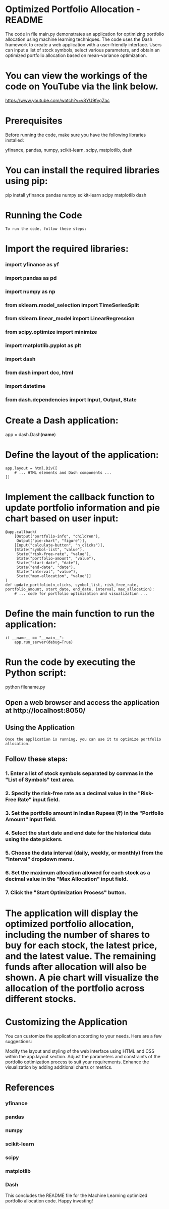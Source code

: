 # Optimized Portfolio Allocation - README
The code in file main.py demonstrates an application for optimizing portfolio allocation using machine learning techniques. The code uses the Dash framework to create a web application with a user-friendly interface. Users can input a list of stock symbols, select various parameters, and obtain an optimized portfolio allocation based on mean-variance optimization.

# You can view the workings of the code on YouTube via the link below.
 https://www.youtube.com/watch?v=v8YU9fygZac

# Prerequisites
Before running the code, make sure you have the following libraries installed:

 yfinance,
 pandas,
 numpy,
 scikit-learn,
 scipy,
 matplotlib,
 dash
 # You can install the required libraries using pip:
   pip install yfinance pandas numpy scikit-learn scipy matplotlib dash
  # Running the Code
    To run the code, follow these steps:

# Import the required libraries:
   ### import yfinance as yf
   ### import pandas as pd
   ### import numpy as np
   ### from sklearn.model_selection import TimeSeriesSplit
   ### from sklearn.linear_model import LinearRegression
   ### from scipy.optimize import minimize
   ### import matplotlib.pyplot as plt
   ### import dash
   ### from dash import dcc, html
   ### import datetime
   ### from dash.dependencies import Input, Output, State
 # Create a Dash application:
  app = dash.Dash(__name__)
 # Define the layout of the application:
    app.layout = html.Div([
        # ... HTML elements and Dash components ...
    ])
 # Implement the callback function to update portfolio information and pie chart based on user input:
    @app.callback(
        [Output("portfolio-info", "children"),
         Output("pie-chart", "figure")],
        [Input("calculate-button", "n_clicks")],
        [State("symbol-list", "value"),
         State("risk-free-rate", "value"),
         State("portfolio-amount", "value"),
         State("start-date", "date"),
         State("end-date", "date"),
         State("interval", "value"),
         State("max-allocation", "value")]
    )
    def update_portfolio(n_clicks, symbol_list, risk_free_rate, portfolio_amount, start_date, end_date, interval, max_allocation):
        # ... code for portfolio optimization and visualization ...
 # Define the main function to run the application:
    if __name__ == "__main__":
        app.run_server(debug=True)
# Run the code by executing the Python script:
  python filename.py
## Open a web browser and access the application at http://localhost:8050/
## Using the Application
    Once the application is running, you can use it to optimize portfolio allocation. 
## Follow these steps:
   ### 1. Enter a list of stock symbols separated by commas in the "List of Symbols" text area.
   ### 2. Specify the risk-free rate as a decimal value in the "Risk-Free Rate" input field.
   ### 3. Set the portfolio amount in Indian Rupees (₹) in the "Portfolio Amount" input field.
   ### 4. Select the start date and end date for the historical data using the date pickers.
   ### 5. Choose the data interval (daily, weekly, or monthly) from the "Interval" dropdown menu.
   ### 6. Set the maximum allocation allowed for each stock as a decimal value in the "Max Allocation" input field.
   ### 7. Click the "Start Optimization Process" button.
# The application will display the optimized portfolio allocation, including the number of shares to buy for each stock, the latest price, and the latest value. The remaining funds after allocation will also be shown. A pie chart will visualize the allocation of the portfolio across different stocks.

# Customizing the Application
  You can customize the application according to your needs. Here are a few suggestions:

Modify the layout and styling of the web interface using HTML and CSS within the app.layout section.
Adjust the parameters and constraints of the portfolio optimization process to suit your requirements.
Enhance the visualization by adding additional charts or metrics.

# References
   ### yfinance
   ### pandas
   ### numpy
   ### scikit-learn
   ### scipy
   ### matplotlib
   ### Dash
This concludes the README file for the Machine Learning optimized portfolio allocation code. Happy investing!

